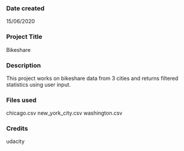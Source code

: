 ### Date created
15/06/2020

### Project Title
Bikeshare

### Description
This project works on bikeshare data from 3 cities and returns filtered statistics using user input.

### Files used
chicago.csv
new_york_city.csv
washington.csv

### Credits
udacity

